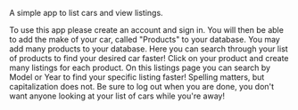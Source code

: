 A simple app to list cars and view listings.

To use this app please create an account and sign in. You will then be able to add the make of your car, called "Products" to your database. You may add many products to your database. Here you can search through your list of products to find your desired car faster! Click on your product and create many listings for each product. On this listings page you can search by Model or Year to find your specific listing faster! Spelling matters, but capitalization does not. Be sure to log out when you are done, you don't want anyone looking at your list of cars while you're away!
